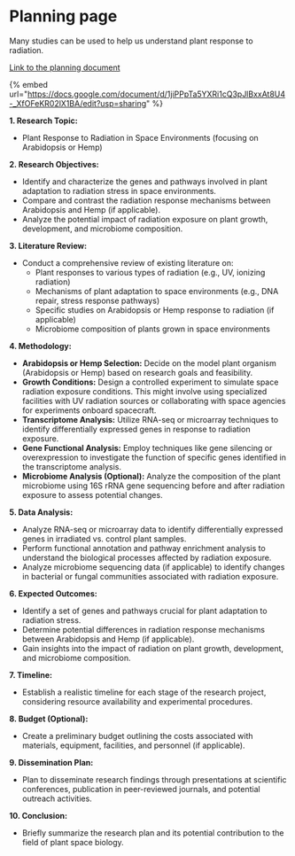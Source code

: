 # Planning page

Many studies can be used to help us understand plant response to radiation.&#x20;

[Link to the planning document](https://docs.google.com/document/d/1jiPPpTa5YXRi1cQ3pJlBxxAt8U4-\_XfOFeKR02lX1BA/edit?usp=sharing)



{% embed url="https://docs.google.com/document/d/1jiPPpTa5YXRi1cQ3pJlBxxAt8U4-_XfOFeKR02lX1BA/edit?usp=sharing" %}

**1. Research Topic:**

* Plant Response to Radiation in Space Environments (focusing on Arabidopsis or Hemp)

**2. Research Objectives:**

* Identify and characterize the genes and pathways involved in plant adaptation to radiation stress in space environments.
* Compare and contrast the radiation response mechanisms between Arabidopsis and Hemp (if applicable).
* Analyze the potential impact of radiation exposure on plant growth, development, and microbiome composition.

**3. Literature Review:**

* Conduct a comprehensive review of existing literature on:
  * Plant responses to various types of radiation (e.g., UV, ionizing radiation)
  * Mechanisms of plant adaptation to space environments (e.g., DNA repair, stress response pathways)
  * Specific studies on Arabidopsis or Hemp response to radiation (if applicable)
  * Microbiome composition of plants grown in space environments

**4. Methodology:**

* **Arabidopsis or Hemp Selection:** Decide on the model plant organism (Arabidopsis or Hemp) based on research goals and feasibility.
* **Growth Conditions:** Design a controlled experiment to simulate space radiation exposure conditions. This might involve using specialized facilities with UV radiation sources or collaborating with space agencies for experiments onboard spacecraft.
* **Transcriptome Analysis:** Utilize RNA-seq or microarray techniques to identify differentially expressed genes in response to radiation exposure.
* **Gene Functional Analysis:** Employ techniques like gene silencing or overexpression to investigate the function of specific genes identified in the transcriptome analysis.
* **Microbiome Analysis (Optional):** Analyze the composition of the plant microbiome using 16S rRNA gene sequencing before and after radiation exposure to assess potential changes.

**5. Data Analysis:**

* Analyze RNA-seq or microarray data to identify differentially expressed genes in irradiated vs. control plant samples.
* Perform functional annotation and pathway enrichment analysis to understand the biological processes affected by radiation exposure.
* Analyze microbiome sequencing data (if applicable) to identify changes in bacterial or fungal communities associated with radiation exposure.

**6. Expected Outcomes:**

* Identify a set of genes and pathways crucial for plant adaptation to radiation stress.
* Determine potential differences in radiation response mechanisms between Arabidopsis and Hemp (if applicable).
* Gain insights into the impact of radiation on plant growth, development, and microbiome composition.

**7. Timeline:**

* Establish a realistic timeline for each stage of the research project, considering resource availability and experimental procedures.

**8. Budget (Optional):**

* Create a preliminary budget outlining the costs associated with materials, equipment, facilities, and personnel (if applicable).

**9. Dissemination Plan:**

* Plan to disseminate research findings through presentations at scientific conferences, publication in peer-reviewed journals, and potential outreach activities.

**10. Conclusion:**

* Briefly summarize the research plan and its potential contribution to the field of plant space biology.
